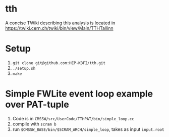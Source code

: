 tth
===

A concise TWiki describing this analysis is located in https://twiki.cern.ch/twiki/bin/view/Main/TTHTallinn

Setup
=====
1. `git clone git@github.com:HEP-KBFI/tth.git`
2. `./setup.sh`
3. `make`


Simple FWLite event loop example over PAT-tuple
=======================================
1. Code is in `CMSSW/src/UserCode/TTHPAT/bin/simple_loop.cc`
1. compile with `scram b`
2. run `$CMSSW_BASE/bin/$SCRAM_ARCH/simple_loop`, takes as input `input.root`
